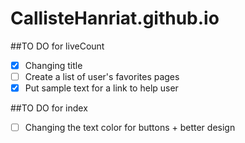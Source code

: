 # CallisteHanriat.github.io

##TO DO for liveCount
- [x] Changing title
- [ ] Create a list of user's favorites pages 
- [x] Put sample text for a link to help user

##TO DO for index
- [ ] Changing the text color for buttons + better design

